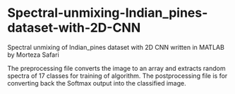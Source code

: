 # Spectral-unmixing-Indian_pines-dataset-with-2D-CNN
Spectral unmixing of Indian_pines dataset with 2D CNN written in MATLAB by Morteza Safari

The preprocessing file converts the image to an array and extracts random spectra of 17 classes for training of algorithm. The postprocessing file is for converting back the Softmax output into the classified image.

